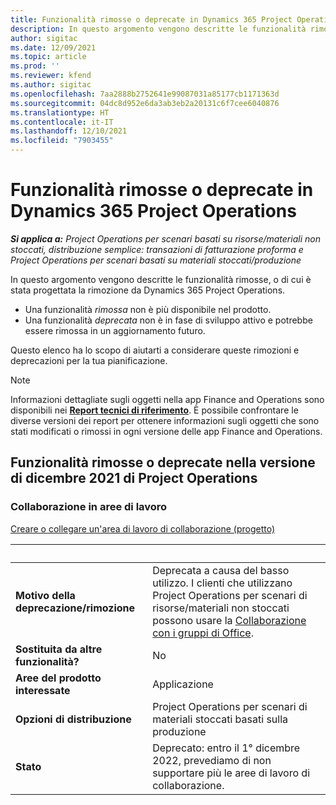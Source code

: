 ```yaml
---
title: Funzionalità rimosse o deprecate in Dynamics 365 Project Operations
description: In questo argomento vengono descritte le funzionalità rimosse, o di cui è stata progettata la rimozione da Dynamics 365 Project Operations.
author: sigitac
ms.date: 12/09/2021
ms.topic: article
ms.prod: ''
ms.reviewer: kfend
ms.author: sigitac
ms.openlocfilehash: 7aa2888b2752641e99087031a85177cb1171363d
ms.sourcegitcommit: 04dc8d952e6da3ab3eb2a20131c6f7cee6040876
ms.translationtype: HT
ms.contentlocale: it-IT
ms.lasthandoff: 12/10/2021
ms.locfileid: "7903455"
---
```

# <a name="removed-or-deprecated-features-in-dynamics-365-project-operations"></a>Funzionalità rimosse o deprecate in Dynamics 365 Project Operations

_**Si applica a:** Project Operations per scenari basati su risorse/materiali non stoccati, distribuzione semplice: transazioni di fatturazione proforma e Project Operations per scenari basati su materiali stoccati/produzione_

In questo argomento vengono descritte le funzionalità rimosse, o di cui è stata progettata la rimozione da Dynamics 365 Project Operations.

- Una funzionalità *rimossa* non è più disponibile nel prodotto.
- Una funzionalità *deprecata* non è in fase di sviluppo attivo e potrebbe essere rimossa in un aggiornamento futuro.

Questo elenco ha lo scopo di aiutarti a considerare queste rimozioni e deprecazioni per la tua pianificazione.

> [!NOTE]
> Informazioni dettagliate sugli oggetti nella app Finance and Operations sono disponibili nei [**Report tecnici di riferimento**](/dynamics/s-e/global/axtechrefrep_61). È possibile confrontare le diverse versioni dei report per ottenere informazioni sugli oggetti che sono stati modificati o rimossi in ogni versione delle app Finance and Operations.

## <a name="features-removed-or-deprecated-in-the-project-operations-december-2021-release"></a>Funzionalità rimosse o deprecate nella versione di dicembre 2021 di Project Operations

### <a name="collaboration-workspaces"></a>Collaborazione in aree di lavoro

[Creare o collegare un'area di lavoro di collaborazione (progetto)](/dynamicsax-2012/appuser-itpro/create-or-link-to-a-collaboration-workspace-project)

| &nbsp; | &nbsp; |
|--------|--------|
| **Motivo della deprecazione/rimozione** | Deprecata a causa del basso utilizzo. I clienti che utilizzano Project Operations per scenari di risorse/materiali non stoccati possono usare la [Collaborazione con i gruppi di Office](../project-management/collaboration-groups.md). |
| **Sostituita da altre funzionalità?** | No |
| **Aree del prodotto interessate** | Applicazione  |
| **Opzioni di distribuzione** | Project Operations per scenari di materiali stoccati basati sulla produzione |
| **Stato** | Deprecato: entro il 1° dicembre 2022, prevediamo di non supportare più le aree di lavoro di collaborazione. |
